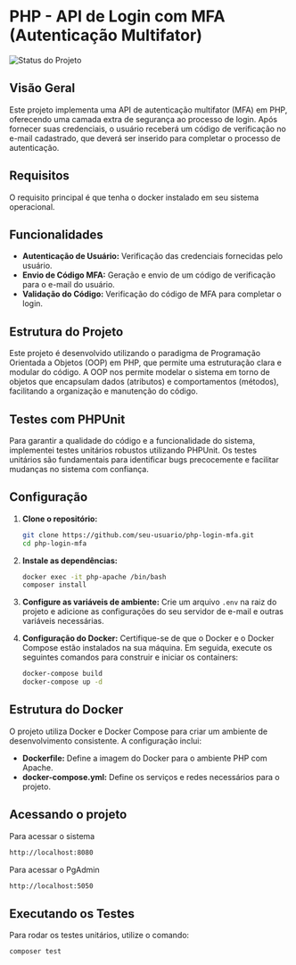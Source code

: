 # PHP - API de Login com MFA (Autenticação Multifator)

![Status do Projeto](https://img.shields.io/badge/status-em%20desenvolvimento-yellow)

## Visão Geral

Este projeto implementa uma API de autenticação multifator (MFA) em PHP, oferecendo uma camada extra de segurança ao processo de login. Após fornecer suas credenciais, o usuário receberá um código de verificação no e-mail cadastrado, que deverá ser inserido para completar o processo de autenticação.

## Requisitos

O requisito principal é que tenha o docker instalado em seu sistema operacional.


## Funcionalidades

- **Autenticação de Usuário:** Verificação das credenciais fornecidas pelo usuário.
- **Envio de Código MFA:** Geração e envio de um código de verificação para o e-mail do usuário.
- **Validação do Código:** Verificação do código de MFA para completar o login.

## Estrutura do Projeto

Este projeto é desenvolvido utilizando o paradigma de Programação Orientada a Objetos (OOP) em PHP, que permite uma estruturação clara e modular do código. A OOP nos permite modelar o sistema em torno de objetos que encapsulam dados (atributos) e comportamentos (métodos), facilitando a organização e manutenção do código.

## Testes com PHPUnit

Para garantir a qualidade do código e a funcionalidade do sistema, implementei testes unitários robustos utilizando PHPUnit. Os testes unitários são fundamentais para identificar bugs precocemente e facilitar mudanças no sistema com confiança.



## Configuração

1. **Clone o repositório:**
    ```bash
    git clone https://github.com/seu-usuario/php-login-mfa.git
    cd php-login-mfa
    ```

2. **Instale as dependências:**
    ```bash
    docker exec -it php-apache /bin/bash
    composer install
    ```

3. **Configure as variáveis de ambiente:**
    Crie um arquivo `.env` na raiz do projeto e adicione as configurações do seu servidor de e-mail e outras variáveis necessárias.

4. **Configuração do Docker:**
    Certifique-se de que o Docker e o Docker Compose estão instalados na sua máquina. Em seguida, execute os seguintes comandos para construir e iniciar os containers:
    ```bash
    docker-compose build
    docker-compose up -d
    ```

## Estrutura do Docker

O projeto utiliza Docker e Docker Compose para criar um ambiente de desenvolvimento consistente. A configuração inclui:

- **Dockerfile:** Define a imagem do Docker para o ambiente PHP com Apache.
- **docker-compose.yml:** Define os serviços e redes necessários para o projeto.


## Acessando o projeto

Para acessar o sistema
```bash
http://localhost:8080
```

Para acessar o PgAdmin
```bash
http://localhost:5050
```

## Executando os Testes

Para rodar os testes unitários, utilize o comando:
```bash
composer test
```

